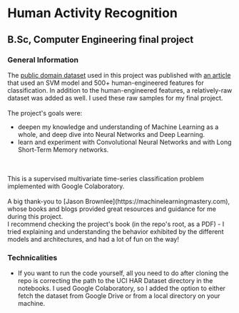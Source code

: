 # Human Activity Recognition
## B.Sc, Computer Engineering final project
### General Information

The [public domain dataset](https://archive.ics.uci.edu/dataset/240/human+activity+recognition+using+smartphones) used in this project was published with [an article](https://www.esann.org/sites/default/files/proceedings/legacy/es2013-84.pdf) that used an SVM model and 500+ human-engineered features for classification. In addition to the human-engineered features, a relatively-raw dataset was added as well. I used these raw samples for my final project.
<br>
<br>
The project's goals were:
- deepen my knowledge and understanding of Machine Learning as a whole, and deep dive into Neural Networks and Deep Learning.
- learn and experiment with Convolutional Neural Networks and with Long Short-Term Memory networks.
<br>
<br>
This is a supervised multivariate time-series classification problem implemented with Google Colaboratory.
<br>
<br>
A big thank-you to [Jason Brownlee](https://machinelearningmastery.com), whose books and blogs provided great resources and guidance for me during this project.
<br>
I recommend checking the project's book (in the repo's root, as a PDF) - I tried explaining and understanding the behavior exhibited by the different models and architectures, and had a lot of fun on the way!

### Technicalities
- If you want to run the code yourself, all you need to do after cloning the repo is correcting the path to the UCI HAR Dataset directory in the notebooks. I used Google Colaboratory, so I added the option to either fetch the dataset from Google Drive or from a local directory on your machine.
